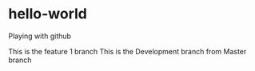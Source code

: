 # hello-world
Playing with github

This is the feature 1 branch
This is the Development branch from Master branch

